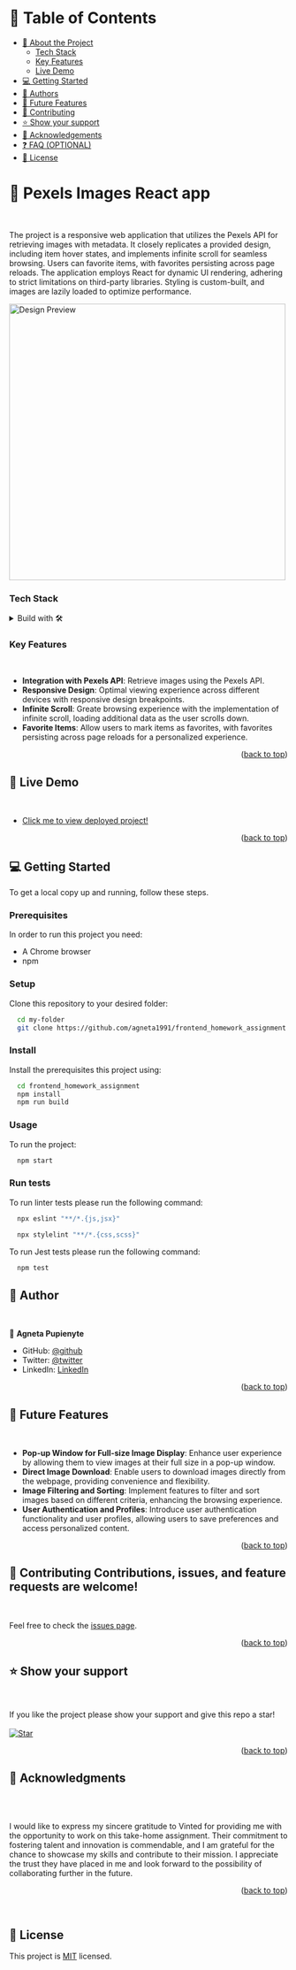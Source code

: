 <a name="readme-top"></a>

<div align="center">

</div>

# 📗 Table of Contents

- [📖 About the Project](#about-project)
    - [Tech Stack](#tech-stack)
    - [Key Features](#key-features)
    - [Live Demo](#live-demo)
- [💻 Getting Started](#getting-started)
- [👥 Authors](#authors)
- [🔭 Future Features](#future-features)
- [🤝 Contributing](#contributing)
- [⭐️ Show your support](#support)
- [🙏 Acknowledgements](#acknowledgements)
- [❓ FAQ (OPTIONAL)](#faq)
- [📝 License](#license)

# 📖 Pexels Images React app <a name="about-project"></a>

<br>

The project is a responsive web application that utilizes the Pexels API for retrieving images with metadata. It closely replicates a provided design, including item hover states, and implements infinite scroll for seamless browsing. Users can favorite items, with favorites persisting across page reloads. The application employs React for dynamic UI rendering, adhering to strict limitations on third-party libraries. Styling is custom-built, and images are lazily loaded to optimize performance.

<img src="https://camo.githubusercontent.com/8a5cb2450441335f54fb864f65b2e2e68002b285865d8d34599c089e2f4631ff/68747470733a2f2f7374617469632d6173736574732e76696e7465642e636f6d2f66726f6e74656e642f68772d6578616d706c652d616e696d617465642e676966" alt="Design Preview" width="500">


### Tech Stack <a name="tech-stack"></a>

<details>
  <summary>Build with 🛠 </summary>
  <ul>
    <li><a href="https://developer.mozilla.org/en-US/docs/Web/HTML">HTML</a></li>
    <li><a href="https://developer.mozilla.org/en-US/docs/Web/CSS">CSS</a></li>
    <li><a href="https://www.javascript.com/">JavaScript</a></li>
    <li><a href="https://react.dev/">React</a></li>
    <li><a href="https://eslint.org/">ESlint</a></li>
    <li><a href="https://stylelint.io/">Stylelint</a></li>
  </ul>
</details>

### Key Features <a name="key-features"></a>

<br>

- **Integration with Pexels API**: Retrieve images using the Pexels API.
- **Responsive Design**: Optimal viewing experience across different devices with responsive design breakpoints.
- **Infinite Scroll**: Greate browsing experience with the implementation of infinite scroll, loading additional data as the user scrolls down.
- **Favorite Items**: Allow users to mark items as favorites, with favorites persisting across page reloads for a personalized experience.

<p align="right">(<a href="#readme-top">back to top</a>)</p>

## 🚀 Live Demo <a name="live-demo"></a>

<br>

- [Click me to view deployed project!](https://space-travellers-hub-c6rz.onrender.com)

<p align="right">(<a href="#readme-top">back to top</a>)</p>

## 💻 Getting Started <a name="getting-started"></a>

To get a local copy up and running, follow these steps.

### Prerequisites

In order to run this project you need:

- A Chrome browser
- npm

### Setup

Clone this repository to your desired folder:

```sh
  cd my-folder
  git clone https://github.com/agneta1991/frontend_homework_assignment
```

### Install

Install the prerequisites this project using:

```sh
  cd frontend_homework_assignment
  npm install
  npm run build
```

### Usage

To run the project:

```sh
  npm start
```

### Run tests

To run linter tests please run the following command:

```sh
  npx eslint "**/*.{js,jsx}"
```

```sh
  npx stylelint "**/*.{css,scss}"
```
To run Jest tests please run the following command:

```sh
  npm test
```

## 👥 Author <a name="authors"></a>

<br>

👤 **Agneta Pupienyte**

- GitHub: [@github](https://github.com/agneta1991)
- Twitter: [@twitter](https://twitter.com/pupienytea)
- LinkedIn: [LinkedIn](https://www.linkedin.com/in/agneta-pupienyte-124a27256/?originalSubdomain=lt)

<p align="right">(<a href="#readme-top">back to top</a>)</p>

## 🔭 Future Features <a name="future-features"></a>

<br>

- **Pop-up Window for Full-size Image Display**: Enhance user experience by allowing them to view images at their full size in a pop-up window.
- **Direct Image Download**: Enable users to download images directly from the webpage, providing convenience and flexibility.
- **Image Filtering and Sorting**: Implement features to filter and sort images based on different criteria, enhancing the browsing experience.
- **User Authentication and Profiles**: Introduce user authentication functionality and user profiles, allowing users to save preferences and access personalized content.

<p align="right">(<a href="#readme-top">back to top</a>)</p>

## 🤝 Contributing <a name="contributing"></a>Contributions, issues, and feature requests are welcome!

<br>

Feel free to check the [issues page](https://github.com/agneta1991/frontend_homework_assignment/issues).

<p align="right">(<a href="#readme-top">back to top</a>)</p>

## ⭐️ Show your support <a name="support"></a>

<br>

If you like the project please show your support and give this repo a star!
<br>
<br>
[![Star](https://img.shields.io/github/stars/agneta1991/frontend_homework_assignment?style=social)](https://github.com/agneta1991/frontend_homework_assignment)

<p align="right">(<a href="#readme-top">back to top</a>)</p>

## 🙏 Acknowledgments <a name="acknowledgements"></a>

<br>

<br>

I would like to express my sincere gratitude to Vinted for providing me with the opportunity to work on this take-home assignment. Their commitment to fostering talent and innovation is commendable, and I am grateful for the chance to showcase my skills and contribute to their mission. I appreciate the trust they have placed in me and look forward to the possibility of collaborating further in the future.


<p align="right">(<a href="#readme-top">back to top</a>)</p>
<br>

## 📝 License <a name="license"></a>

This project is [MIT](./LICENSE) licensed.

